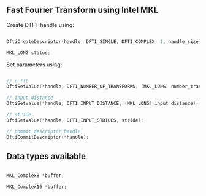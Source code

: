 ## Fast Fourier Transform using Intel MKL

Create DTFT handle using:

```c++

DftiCreateDescriptor(handle, DFTI_SINGLE, DFTI_COMPLEX, 1, handle_size);

MKL_LONG status;

```

Set parameters using:

```c++

// n_fft
DftiSetValue(*handle, DFTI_NUMBER_OF_TRANSFORMS, (MKL_LONG) number_transforms);

// input distance
DftiSetValue(*handle, DFTI_INPUT_DISTANCE, (MKL_LONG) input_distance);

// stride
DftiSetValue(*handle, DFTI_INPUT_STRIDES, stride);

// commit descriptor handle
DftiCommitDescriptor(*handle);

```

## Data types available

```c++

MKL_Complex8 *buffer;

MKL_Complex16 *buffer;

```

